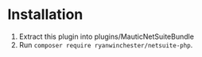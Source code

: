 # Installation

1. Extract this plugin into plugins/MauticNetSuiteBundle
2. Run `composer require ryanwinchester/netsuite-php`.

